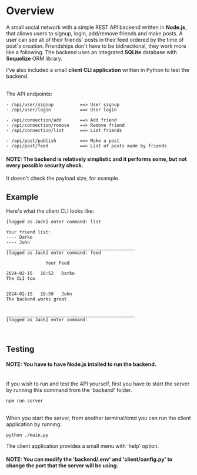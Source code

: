 # Overview


A small social network with a simple REST API backend written in **Node.js**, that allows users to signup, login, add/remove friends and make posts. A user can see all of their friends' posts in their feed ordered by the time of post's creation. Friendships don't have to be bidirectional, they work more like a following. The backend uses an integrated **SQLite** database with **Sequelize** ORM library.
<br> 

I've also included a small **client CLI application** written in Python to test the backend.

<br>
The API endpoints:

```
- /api/user/signup          ==> User signup
- /api/user/login           ==> User login

- /api/connection/add       ==> Add friend 
- /api/connection/remove    ==> Remove friend
- /api/connection/list      ==> List friends

- /api/post/publish         ==> Make a post
- /api/post/feed            ==> List of posts made by friends
```


#### NOTE: The backend is relatively simplistic and it performs some, but not every possible security check.
It doesn't check the payload size, for example.

## Example

Here's what the client CLI looks like:
```
[logged as Jack] enter command: list

Your friend list:
---- Darko
---- John
_________________________________________________
[logged as Jack] enter command: feed

               Your Feed

2024-02-15   16:52   Darko
The CLI too


2024-02-15   16:50   John
The backend works great


_________________________________________________
[logged as Jack] enter command:
```
<br>

## Testing


#### NOTE: You have to have Node.js intalled to run the backend. 

<br>
If you wish to run and test the API yourself, first you have to start the server by running this command from the 'backend' folder.

<br>

```
npm run server
```

<br>
When you start the server, from another terminal/cmd you can run the client application by running:

<br>

```
python ./main.py
```

The client application provides a small menu with 'help' option.

#### NOTE: You can modify the 'backend/.env' and 'client/config.py' to change the port that the server will be using.
